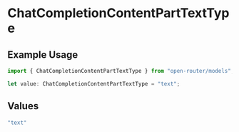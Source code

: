 # ChatCompletionContentPartTextType

## Example Usage

```typescript
import { ChatCompletionContentPartTextType } from "open-router/models";

let value: ChatCompletionContentPartTextType = "text";
```

## Values

```typescript
"text"
```